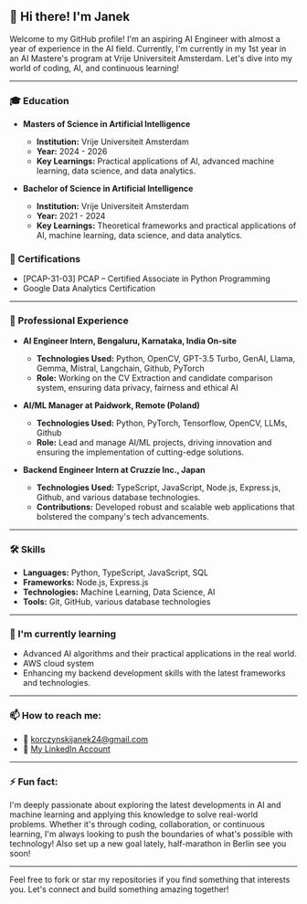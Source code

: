 ## 👋 Hi there! I'm Janek

Welcome to my GitHub profile! I'm an aspiring AI Engineer with almost a year of experience in the AI field. Currently, I'm currently in my 1st year in an AI Mastere's program at Vrije Universiteit Amsterdam. Let's dive into my world of coding, AI, and continuous learning!

---

### 🎓 Education

- **Masters of Science in Artificial Intelligence**
  - **Institution:** Vrije Universiteit Amsterdam
  - **Year:** 2024 - 2026
  - **Key Learnings:** Practical applications of AI, advanced machine learning, data science, and data analytics. 

- **Bachelor of Science in Artificial Intelligence**
  - **Institution:** Vrije Universiteit Amsterdam
  - **Year:** 2021 - 2024
  - **Key Learnings:** Theoretical frameworks and practical applications of AI, machine learning, data science, and data analytics.
  
### 📜 Certifications

- [PCAP-31-03] PCAP – Certified Associate in Python Programming
- Google Data Analytics Certification

---

### 💼 Professional Experience

- **AI Engineer Intern, Bengaluru, Karnataka, India On-site**
  - **Technologies Used:** Python, OpenCV, GPT-3.5 Turbo, GenAI, Llama, Gemma, Mistral, Langchain, Github, PyTorch
  - **Role:** Working on the CV Extraction and candidate comparison system, ensuring data privacy, fairness and ethical AI

- **AI/ML Manager at Paidwork, Remote (Poland)**
  - **Technologies Used:** Python, PyTorch, Tensorflow, OpenCV, LLMs, Github
  - **Role:** Lead and manage AI/ML projects, driving innovation and ensuring the implementation of cutting-edge solutions.

- **Backend Engineer Intern at Cruzzie Inc., Japan**
  - **Technologies Used:** TypeScript, JavaScript, Node.js, Express.js, Github, and various database technologies.
  - **Contributions:** Developed robust and scalable web applications that bolstered the company's tech advancements.

---

### 🛠 Skills

- **Languages:** Python, TypeScript, JavaScript, SQL 
- **Frameworks:** Node.js, Express.js
- **Technologies:** Machine Learning, Data Science, AI
- **Tools:** Git, GitHub, various database technologies

---

### 🌱 I'm currently learning

- Advanced AI algorithms and their practical applications in the real world.
- AWS cloud system
- Enhancing my backend development skills with the latest frameworks and technologies.

---

### 📫 How to reach me:

- 📧 korczynskijanek24@gmail.com
- 💼 [My LinkedIn Account](https://www.linkedin.com/in/jan-korczy%C5%84ski-462ab1234/)

---

### ⚡ Fun fact:

I'm deeply passionate about exploring the latest developments in AI and machine learning and applying this knowledge to solve real-world problems. Whether it's through coding, collaboration, or continuous learning, I'm always looking to push the boundaries of what's possible with technology!
Also set up a new goal lately, half-marathon in Berlin see you soon! 

---

Feel free to fork or star my repositories if you find something that interests you. Let's connect and build something amazing together!
